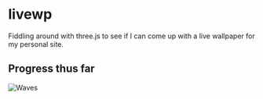 # livewp
Fiddling around with three.js to see if I can come up with a live wallpaper for my personal site.

## Progress thus far
![Waves](livewp.gif)